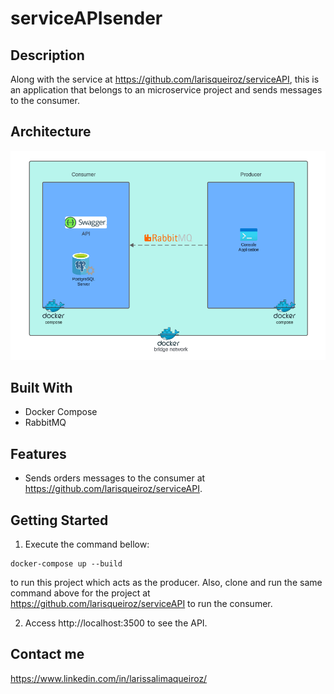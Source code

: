 # serviceAPIsender

## Description
Along with the service at https://github.com/larisqueiroz/serviceAPI, this is an application that belongs to an microservice project and sends messages to the consumer.

## Architecture
![architecture.png](%2FScreenshots%2Farchitecture.png)

## Built With
* Docker Compose
* RabbitMQ

## Features
* Sends orders messages to the consumer at https://github.com/larisqueiroz/serviceAPI.

## Getting Started

1. Execute the command bellow:
```
docker-compose up --build
```
to run this project which acts as the producer. Also, clone and run the same command above for the project at https://github.com/larisqueiroz/serviceAPI to run the consumer.

2. Access http://localhost:3500 to see the API.

## Contact me
https://www.linkedin.com/in/larissalimaqueiroz/